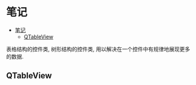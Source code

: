 # 笔记

<!-- TOC -->

- [笔记](#笔记)
    - [QTableView](#qtableview)

<!-- /TOC -->

表格结构的控件类, 树形结构的控件类, 用以解决在一个控件中有规律地展现更多的数据.

## QTableView

